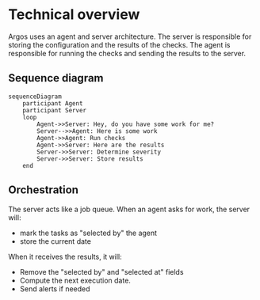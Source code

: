 # Technical overview

Argos uses an agent and server architecture. The server is responsible for storing the configuration and the results of the checks. The agent is responsible for running the checks and sending the results to the server.

## Sequence diagram

```{mermaid}
sequenceDiagram
    participant Agent
    participant Server
    loop
        Agent->>Server: Hey, do you have some work for me?
        Server-->>Agent: Here is some work
        Agent->>Agent: Run checks
        Agent->>Server: Here are the results
        Server->>Server: Determine severity
        Server->>Server: Store results
    end
```

## Orchestration

The server acts like a job queue. When an agent asks for work, the server will:
- mark the tasks as "selected by" the agent
- store the current date
  
When it receives the results, it will:
- Remove the "selected by" and "selected at" fields
- Compute the next execution date.
- Send alerts if needed
